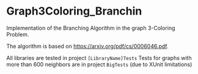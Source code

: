 # Graph3Coloring_Branchin
Implementation of the Branching Algorithm in the graph 3-Coloring Problem.

The algorithm is based on https://arxiv.org/pdf/cs/0006046.pdf.

All libraries are tested in project `[LibraryName]Tests`
Tests for graphs with more than 600 neighbors are in project `BigTests` (due to XUnit limitations)
